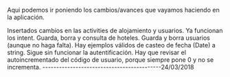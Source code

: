 Aqui podemos ir poniendo los cambios/avances que vayamos haciendo en la aplicación.


Insertados cambios en las activities de alojamiento y usuarios.
Ya funcionan los intent.
Guarda, borra y consulta de hoteles.
Guarda y borra usuarios (aunque no haga falta).
Hay ejemplos válidos de casteo de fecha (Date) a string.
Sigue sin funcionar la autentificación.
Hay que revisar el autoincrementado del código de usuario, porque siempre pone 0 y no se incrementa.
-------------------------------------------24/03/2018
